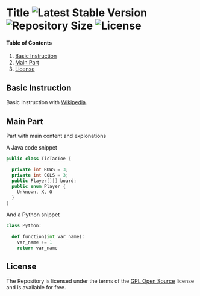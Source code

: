 # Title ![Latest Stable Version](https://img.shields.io/github/v/release/florianschleuss/<--repo-->) ![Repository Size](https://img.shields.io/github/repo-size/florianschleuss/<--repo-->) ![License](https://img.shields.io/github/license/florianschleuss/<--repo-->)

#### Table of Contents
1. [Basic Instruction](#basic-instruction)
2. [Main Part](#main-part)
3. [License](#license)

## Basic Instruction
Basic Instruction with [Wikipedia](https://de.wikipedia.org/).

## Main Part
Part with main content and explonations

A Java code snippet

```Java
public class TicTacToe {

  private int ROWS = 3;
  private int COLS = 3;
  public Player[][] board;
  public enum Player {
    Unknown, X, O
  }
}
```

And a Python snippet

```Python
class Python:

  def function(int var_name):
    var_name += 1
    return var_name
```

## License
The Repository is licensed under the terms of the [GPL Open Source](LICENSE) license and is available for free.
